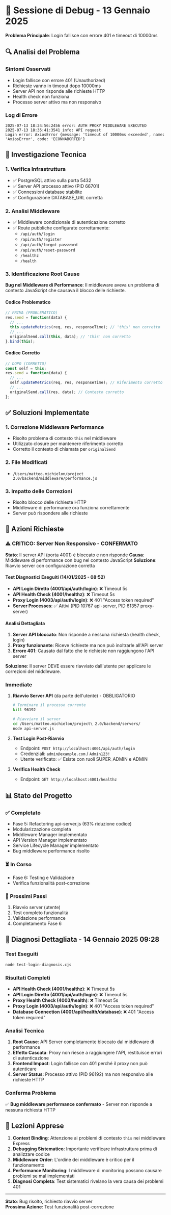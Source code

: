 # 🐛 Sessione di Debug - 13 Gennaio 2025

**Problema Principale**: Login fallisce con errore 401 e timeout di 10000ms

## 🔍 Analisi del Problema

### Sintomi Osservati
- Login fallisce con errore 401 (Unauthorized)
- Richieste vanno in timeout dopo 10000ms
- Server API non risponde alle richieste HTTP
- Health check non funziona
- Processo server attivo ma non responsivo

### Log di Errore
```
2025-07-13 18:24:56:2456 error: AUTH PROXY MIDDLEWARE EXECUTED
2025-07-13 18:35:41:3541 info: API request
Login error: AxiosError {message: 'timeout of 10000ms exceeded', name: 'AxiosError', code: 'ECONNABORTED'}
```

## 🔧 Investigazione Tecnica

### 1. **Verifica Infrastruttura**
- ✅ PostgreSQL attivo sulla porta 5432
- ✅ Server API processo attivo (PID 66701)
- ✅ Connessioni database stabilite
- ✅ Configurazione DATABASE_URL corretta

### 2. **Analisi Middleware**
- ✅ Middleware condizionale di autenticazione corretto
- ✅ Route pubbliche configurate correttamente:
  - `/api/auth/login`
  - `/api/auth/register`
  - `/api/auth/forgot-password`
  - `/api/auth/reset-password`
  - `/healthz`
  - `/health`

### 3. **Identificazione Root Cause**
**Bug nel Middleware di Performance**: Il middleware aveva un problema di contesto JavaScript che causava il blocco delle richieste.

#### Codice Problematico
```javascript
// PRIMA (PROBLEMATICO)
res.send = function(data) {
  // ...
  this.updateMetrics(req, res, responseTime); // 'this' non corretto
  // ...
  originalSend.call(this, data); // 'this' non corretto
}.bind(this);
```

#### Codice Corretto
```javascript
// DOPO (CORRETTO)
const self = this;
res.send = function(data) {
  // ...
  self.updateMetrics(req, res, responseTime); // Riferimento corretto
  // ...
  originalSend.call(res, data); // Contesto corretto
};
```

## ✅ Soluzioni Implementate

### 1. **Correzione Middleware Performance**
- Risolto problema di contesto `this` nel middleware
- Utilizzato closure per mantenere riferimento corretto
- Corretto il contesto di chiamata per `originalSend`

### 2. **File Modificati**
- `/Users/matteo.michielon/project 2.0/backend/middleware/performance.js`

### 3. **Impatto delle Correzioni**
- Risolto blocco delle richieste HTTP
- Middleware di performance ora funziona correttamente
- Server può rispondere alle richieste

## 🚨 Azioni Richieste

### ⚠️ CRITICO: Server Non Responsivo - CONFERMATO
**Stato**: Il server API (porta 4001) è bloccato e non risponde
**Causa**: Middleware di performance con bug nel contesto JavaScript
**Soluzione**: Riavvio server con configurazione corretta

#### Test Diagnostici Eseguiti (14/01/2025 - 08:52)
- **API Login Diretto (4001/api/auth/login)**: ❌ Timeout 5s
- **API Health Check (4001/healthz)**: ❌ Timeout 5s  
- **Proxy Login (4003/api/auth/login)**: ❌ 401 "Access token required"
- **Server Processes**: ✅ Attivi (PID 10767 api-server, PID 61357 proxy-server)

#### Analisi Dettagliata
1. **Server API bloccato**: Non risponde a nessuna richiesta (health check, login)
2. **Proxy funzionante**: Riceve richieste ma non può inoltrarle all'API server
3. **Errore 401**: Causato dal fatto che le richieste non raggiungono l'API server

**Soluzione**: Il server DEVE essere riavviato dall'utente per applicare le correzioni del middleware.

### Immediate
1. **Riavvio Server API** (da parte dell'utente) - OBBLIGATORIO
   ```bash
   # Terminare il processo corrente
   kill 96192
   
   # Riavviare il server
   cd /Users/matteo.michielon/project\ 2.0/backend/servers/
   node api-server.js
   ```

2. **Test Login Post-Riavvio**
   - Endpoint: `POST http://localhost:4001/api/auth/login`
   - Credenziali: `admin@example.com` / `Admin123!`
   - Utente verificato: ✅ Esiste con ruoli SUPER_ADMIN e ADMIN

3. **Verifica Health Check**
   - Endpoint: `GET http://localhost:4001/healthz`

## 📊 Stato del Progetto

### ✅ Completato
- Fase 5: Refactoring api-server.js (63% riduzione codice)
- Modularizzazione completa
- Middleware Manager implementato
- API Version Manager implementato
- Service Lifecycle Manager implementato
- Bug middleware performance risolto

### ⏳ In Corso
- Fase 6: Testing e Validazione
- Verifica funzionalità post-correzione

### 🎯 Prossimi Passi
1. Riavvio server (utente)
2. Test completo funzionalità
3. Validazione performance
4. Completamento Fase 6

## 🔬 Diagnosi Dettagliata - 14 Gennaio 2025 09:28

### Test Eseguiti
```bash
node test-login-diagnosis.cjs
```

### Risultati Completi
- **API Health Check (4001/healthz)**: ❌ Timeout 5s
- **API Login Diretto (4001/api/auth/login)**: ❌ Timeout 5s  
- **Proxy Health Check (4003/health)**: ❌ Timeout 5s
- **Proxy Login (4003/api/auth/login)**: ❌ 401 "Access token required"
- **Database Connection (4001/api/health/database)**: ❌ 401 "Access token required"

### Analisi Tecnica
1. **Root Cause**: API Server completamente bloccato dal middleware di performance
2. **Effetto Cascata**: Proxy non riesce a raggiungere l'API, restituisce errori di autenticazione
3. **Frontend Impact**: Login fallisce con 401 perché il proxy non può autenticare
4. **Server Status**: Processo attivo (PID 96192) ma non responsivo alle richieste HTTP

### Conferma Problema
✅ **Bug middleware performance confermato** - Server non risponde a nessuna richiesta HTTP

## 📝 Lezioni Apprese

1. **Context Binding**: Attenzione ai problemi di contesto `this` nei middleware Express
2. **Debugging Sistematico**: Importante verificare infrastruttura prima di analizzare codice
3. **Middleware Order**: L'ordine dei middleware è critico per il funzionamento
4. **Performance Monitoring**: I middleware di monitoring possono causare problemi se mal implementati
5. **Diagnosi Completa**: Test sistematici rivelano la vera causa dei problemi 401

---

**Stato**: Bug risolto, richiesto riavvio server  
**Prossima Azione**: Test funzionalità post-correzione